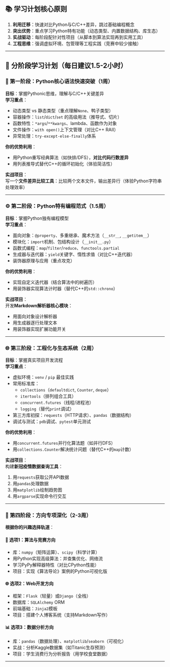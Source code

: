 

## 📚 学习计划核心原则
1. **利用迁移**：快速对比Python与C/C++差异，跳过基础编程概念
2. **突出优势**：重点学习Python特有功能（动态类型、内置数据结构、库生态）
3. **实战驱动**：每阶段配针对性项目（从脚本到算法实现再到实用工具）
4. **工程思维**：强调虚拟环境、包管理等工程实践（竞赛中较少接触）

---

## 📅 分阶段学习计划（每日建议1.5-2小时）

### 🚀 第一阶段：Python核心语法快速突破（1周）
**目标**：掌握Pythonic思维，理解与C/C++关键差异  
**学习重点**：  
- 动态类型 vs 静态类型（重点理解`None`、鸭子类型）
- 容器操作：`list`/`dict`/`set` 的高级用法（推导式、切片）
- 函数特性：`*args`/`**kwargs`、lambda、函数作为对象
- 文件操作：`with open()`上下文管理（对比C++ RAII）
- 异常处理：`try-except-else-finally`体系

**你的优势利用**：  
- 用Python重写经典算法（如快排/DFS），**对比代码行数差异**
- 用列表推导式替代C++的循环初始化（体验简洁性）

**实战项目**：  
写一个**文件差异比较工具**：比较两个文本文件，输出差异行（体验Python字符串处理效率）

---

### ⚙ 第二阶段：Python特有编程范式（1.5周）
**目标**：掌握Python独有编程模型  
**学习重点**：  
- 面向对象：`@property`、多重继承、魔术方法（`__str__`, `__getitem__`）
- 模块化：`import`机制、包结构设计（`__init__.py`）
- 函数式编程：`map`/`filter`/`reduce`、`functools.partial`
- 生成器与迭代器：`yield`关键字、惰性求值（对比C++迭代器）
- 装饰器原理与应用（重点攻克）

**你的优势利用**：  
- 实现自定义迭代器（结合算法中的树遍历）
- 用装饰器实现算法计时器（替代C++的`std::chrono`）

**实战项目**：  
开发**Markdown解析器核心模块**：  
- 用面向对象设计解析器  
- 用生成器逐行处理文本  
- 用装饰器实现扩展功能开关

---

### 🌐 第三阶段：工程化与生态系统（2周）
**目标**：掌握真实项目开发流程  
**学习重点**：  
- 虚拟环境：`venv` / `pip` 最佳实践
- 常用标准库：  
  - `collections`（`defaultdict`, `Counter`, `deque`）  
  - `itertools`（排列组合工具）  
  - `concurrent.futures`（线程/进程池）  
  - `logging`（替代`print`调试）
- 第三方库初探：`requests`（HTTP请求）、`pandas`（数据结构）
- 调试与测试：`pdb`调试、`pytest`单元测试

**你的优势利用**：  
- 用`concurrent.futures`并行化算法题（如并行DFS）
- 用`collections.Counter`解决统计问题（替代C++的`map`计数）

**实战项目**：  
构建**新冠疫情数据查询工具**：  
1. 用`requests`获取公开API数据  
2. 用`pandas`处理数据  
3. 用`matplotlib`绘制趋势图  
4. 用`argparse`实现命令行交互

---

### 🔭 第四阶段：方向专项深化（2-3周）
**根据你的兴趣选择轨道**：

#### 🐍 选项1：算法与竞赛方向
- 库：`numpy`（矩阵运算）、`scipy`（科学计算）
- 用Python实现高级算法：并查集优化、网络流
- 学习PyPy解释器特性（对比CPython性能）
- 项目：实现《算法导论》案例的Python可视化版

#### 🌐 选项2：Web开发方向
- 框架：`Flask`（轻量）或`Django`（全栈）
- 数据库：`SQLAlchemy` ORM
- 前端基础：`Jinja2`模板
- 项目：搭建个人博客系统（支持Markdown写作）

#### 📊 选项3：数据分析方向
- 库：`pandas`（数据处理）、`matplotlib`/`seaborn`（可视化）
- 实战：分析Kaggle数据集（如Titanic生存预测）
- 项目：学生消费行为分析报告（用学校食堂数据）

---
